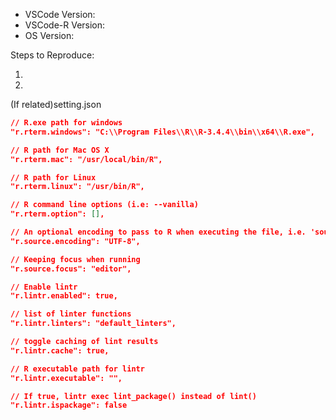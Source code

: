 <!-- Use Help > Report Issues to prefill these. -->
- VSCode Version:
- VSCode-R Version:
- OS Version:

Steps to Reproduce:

1. 
1. 

(If related)setting.json

```json
// R.exe path for windows
"r.rterm.windows": "C:\\Program Files\\R\\R-3.4.4\\bin\\x64\\R.exe",

// R path for Mac OS X
"r.rterm.mac": "/usr/local/bin/R",

// R path for Linux
"r.rterm.linux": "/usr/bin/R",

// R command line options (i.e: --vanilla)
"r.rterm.option": [],

// An optional encoding to pass to R when executing the file, i.e. 'source(FILE, encoding=ENCODING)'
"r.source.encoding": "UTF-8",

// Keeping focus when running
"r.source.focus": "editor",

// Enable lintr
"r.lintr.enabled": true,

// list of linter functions
"r.lintr.linters": "default_linters",

// toggle caching of lint results
"r.lintr.cache": true,

// R executable path for lintr
"r.lintr.executable": "",

// If true, lintr exec lint_package() instead of lint()
"r.lintr.ispackage": false
```

